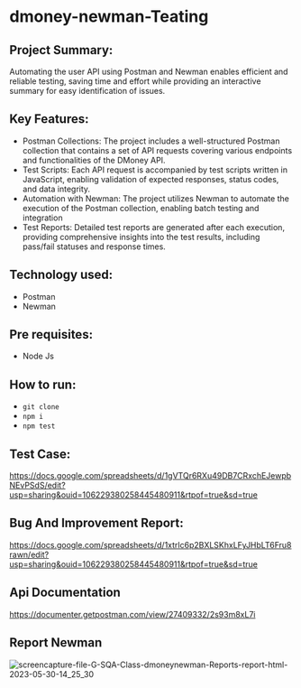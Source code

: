 # dmoney-newman-Teating

## Project Summary:
Automating the user API using Postman and Newman enables efficient and reliable testing, saving time and effort while providing an interactive summary for easy identification of issues.

## Key Features:

- Postman Collections: The project includes a well-structured Postman collection that contains a set of API requests covering various endpoints and functionalities of the DMoney API.
- Test Scripts: Each API request is accompanied by test scripts written in JavaScript, enabling validation of expected responses, status codes, and data integrity.
- Automation with Newman: The project utilizes Newman to automate the execution of the Postman collection, enabling batch testing and integration
- Test Reports: Detailed test reports are generated after each execution, providing comprehensive insights into the test results, including pass/fail statuses and response times.


## Technology used:

- Postman
- Newman

## Pre requisites:
- Node Js

## How to run:

- ```git clone ```
- ```npm i```
- ```npm test```

## Test Case:
https://docs.google.com/spreadsheets/d/1gVTQr6RXu49DB7CRxchEJewpbNEvPSdS/edit?usp=sharing&ouid=106229380258445480911&rtpof=true&sd=true

## Bug And Improvement Report:

https://docs.google.com/spreadsheets/d/1xtrlc6p2BXLSKhxLFyJHbLT6Fru8rawn/edit?usp=sharing&ouid=106229380258445480911&rtpof=true&sd=true

## Api Documentation

https://documenter.getpostman.com/view/27409332/2s93m8xL7i

## Report Newman

![screencapture-file-G-SQA-Class-dmoneynewman-Reports-report-html-2023-05-30-14_25_30](https://github.com/PrattayDhar/dmoney-newman-Teating/assets/93048656/2ae2ee45-f6ef-483f-98eb-798b4ec98cb9)

